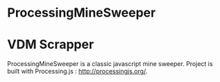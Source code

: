 # ProcessingMineSweeper
VDM Scrapper
========================

ProcessingMineSweeper is a classic javascript mine sweeper.
Project is built with Processing.js :  http://processingjs.org/.
